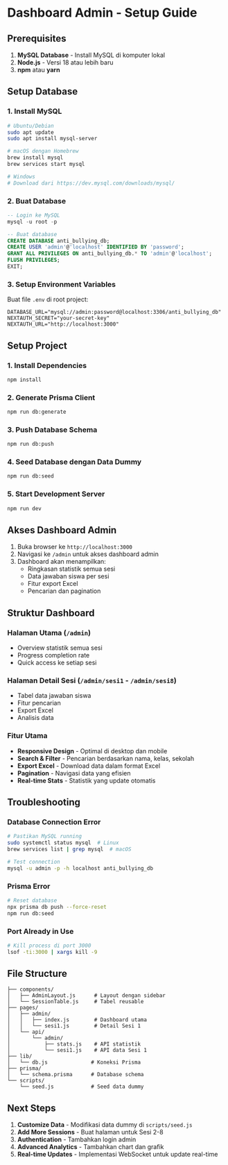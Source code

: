 # Dashboard Admin - Setup Guide

## Prerequisites

1. **MySQL Database** - Install MySQL di komputer lokal
2. **Node.js** - Versi 18 atau lebih baru
3. **npm** atau **yarn**

## Setup Database

### 1. Install MySQL
```bash
# Ubuntu/Debian
sudo apt update
sudo apt install mysql-server

# macOS dengan Homebrew
brew install mysql
brew services start mysql

# Windows
# Download dari https://dev.mysql.com/downloads/mysql/
```

### 2. Buat Database
```sql
-- Login ke MySQL
mysql -u root -p

-- Buat database
CREATE DATABASE anti_bullying_db;
CREATE USER 'admin'@'localhost' IDENTIFIED BY 'password';
GRANT ALL PRIVILEGES ON anti_bullying_db.* TO 'admin'@'localhost';
FLUSH PRIVILEGES;
EXIT;
```

### 3. Setup Environment Variables
Buat file `.env` di root project:
```env
DATABASE_URL="mysql://admin:password@localhost:3306/anti_bullying_db"
NEXTAUTH_SECRET="your-secret-key"
NEXTAUTH_URL="http://localhost:3000"
```

## Setup Project

### 1. Install Dependencies
```bash
npm install
```

### 2. Generate Prisma Client
```bash
npm run db:generate
```

### 3. Push Database Schema
```bash
npm run db:push
```

### 4. Seed Database dengan Data Dummy
```bash
npm run db:seed
```

### 5. Start Development Server
```bash
npm run dev
```

## Akses Dashboard Admin

1. Buka browser ke `http://localhost:3000`
2. Navigasi ke `/admin` untuk akses dashboard admin
3. Dashboard akan menampilkan:
   - Ringkasan statistik semua sesi
   - Data jawaban siswa per sesi
   - Fitur export Excel
   - Pencarian dan pagination

## Struktur Dashboard

### Halaman Utama (`/admin`)
- Overview statistik semua sesi
- Progress completion rate
- Quick access ke setiap sesi

### Halaman Detail Sesi (`/admin/sesi1` - `/admin/sesi8`)
- Tabel data jawaban siswa
- Fitur pencarian
- Export Excel
- Analisis data

### Fitur Utama
- **Responsive Design** - Optimal di desktop dan mobile
- **Search & Filter** - Pencarian berdasarkan nama, kelas, sekolah
- **Export Excel** - Download data dalam format Excel
- **Pagination** - Navigasi data yang efisien
- **Real-time Stats** - Statistik yang update otomatis

## Troubleshooting

### Database Connection Error
```bash
# Pastikan MySQL running
sudo systemctl status mysql  # Linux
brew services list | grep mysql  # macOS

# Test connection
mysql -u admin -p -h localhost anti_bullying_db
```

### Prisma Error
```bash
# Reset database
npx prisma db push --force-reset
npm run db:seed
```

### Port Already in Use
```bash
# Kill process di port 3000
lsof -ti:3000 | xargs kill -9
```

## File Structure

```
├── components/
│   ├── AdminLayout.js      # Layout dengan sidebar
│   └── SessionTable.js     # Tabel reusable
├── pages/
│   ├── admin/
│   │   ├── index.js        # Dashboard utama
│   │   └── sesi1.js        # Detail Sesi 1
│   └── api/
│       └── admin/
│           ├── stats.js    # API statistik
│           └── sesi1.js    # API data Sesi 1
├── lib/
│   └── db.js              # Koneksi Prisma
├── prisma/
│   └── schema.prisma      # Database schema
└── scripts/
    └── seed.js            # Seed data dummy
```

## Next Steps

1. **Customize Data** - Modifikasi data dummy di `scripts/seed.js`
2. **Add More Sessions** - Buat halaman untuk Sesi 2-8
3. **Authentication** - Tambahkan login admin
4. **Advanced Analytics** - Tambahkan chart dan grafik
5. **Real-time Updates** - Implementasi WebSocket untuk update real-time

